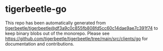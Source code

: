 # tigerbeetle-go
This repo has been automatically generated from
[tigerbeetle/tigerbeetle@df3a9c0c855fb808fd5cc60c14dae9ae7c391f74](https://github.com/tigerbeetle/tigerbeetle/commit/df3a9c0c855fb808fd5cc60c14dae9ae7c391f74)
to keep binary blobs out of the monorepo.
Please see
<https://github.com/tigerbeetle/tigerbeetle/tree/main/src/clients/go>
for documentation and contributions.